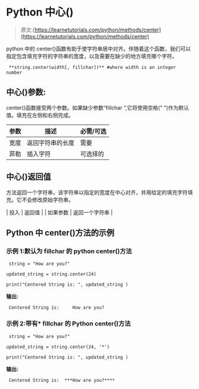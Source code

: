 # Python 中心()

> 原文:[https://learnetutorials.com/python/methods/center](https://learnetutorials.com/python/methods/center)

python 中的 center()函数有助于使字符串居中对齐。伴随着这个函数，我们可以指定包含填充字符的字符串的宽度，以及需要在缺少的地方填充哪个字符。

```
 **string.center(width[, fillchar])** #where width is an integer number 

```

## 中心()参数:

center()函数接受两个参数。如果缺少参数“fillchar ”,它将使用空格(" ")作为默认值。填充在左侧和右侧完成。

| 参数 | 描述 | 必需/可选 |
| --- | --- | --- |
| 宽度 | 返回字符串的长度 | 需要 |
| 菲勒 | 插入字符 | 可选择的 |

## 中心()返回值

方法返回一个字符串，该字符串以指定的宽度在中心对齐，并用给定的填充字符填充。它不会修改原始字符串。

| 投入 | 返回值 |
| 如果参数 | 返回一个字符串 |

## Python 中 center()方法的示例

### 示例 1:默认为 fillchar 的 python center()方法

```
 string = "How are you?"

updated_string = string.center(24)

print("Centered String is: ", updated_string ) 

```

**输出:**

```
 Centered String is:     How are you? 
```

### 示例 2:带有* fillchar 的 Python center()方法

```
 string = "How are you?"

updated_string = string.center(24, '*')

print("Centered String is: ", updated_string ) 

```

**输出:**

```
 Centered String is:  ***How are you?**** 
```